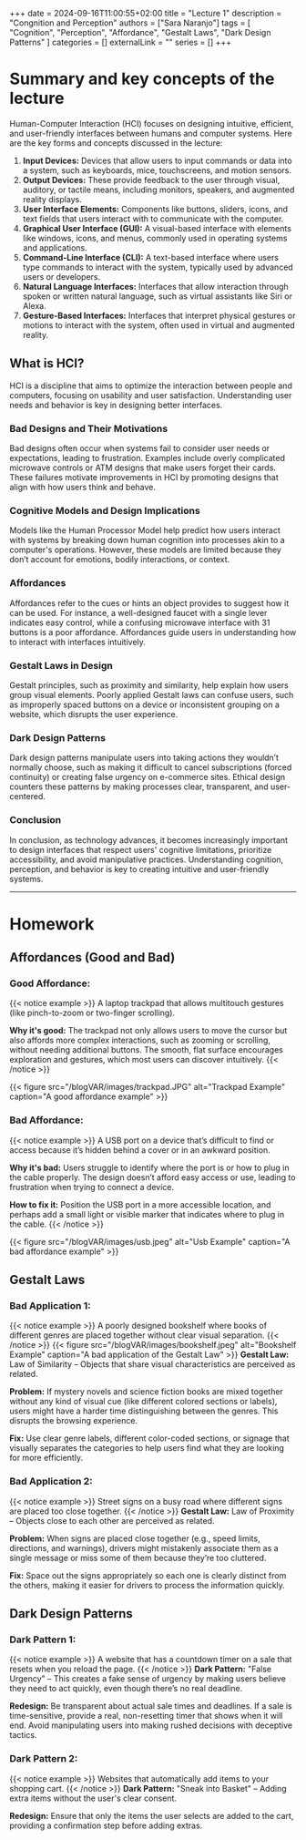 +++
date = 2024-09-16T11:00:55+02:00
title = "Lecture 1"
description = "Congnition and Perception"
authors = ["Sara Naranjo"]
tags = [
    "Cognition",
    "Perception",
    "Affordance",
    "Gestalt Laws",
    "Dark Design Patterns"
    ]
categories = []
externalLink = ""
series = []
+++

# Summary and key concepts of the lecture 
Human-Computer Interaction (HCI) focuses on designing intuitive, efficient, and user-friendly interfaces between humans and computer systems. Here are the key forms and concepts discussed in the lecture:

1. **Input Devices:**
Devices that allow users to input commands or data into a system, such as keyboards, mice, touchscreens, and motion sensors.
2. **Output Devices:**
These provide feedback to the user through visual, auditory, or tactile means, including monitors, speakers, and augmented reality displays.
3. **User Interface Elements:**
Components like buttons, sliders, icons, and text fields that users interact with to communicate with the computer.
4. **Graphical User Interface (GUI):**
A visual-based interface with elements like windows, icons, and menus, commonly used in operating systems and applications.
5. **Command-Line Interface (CLI):**
A text-based interface where users type commands to interact with the system, typically used by advanced users or developers.
6. **Natural Language Interfaces:**
Interfaces that allow interaction through spoken or written natural language, such as virtual assistants like Siri or Alexa.
7. **Gesture-Based Interfaces:**
Interfaces that interpret physical gestures or motions to interact with the system, often used in virtual and augmented reality.

## What is HCI?
HCI is a discipline that aims to optimize the interaction between people and computers, focusing on usability and user satisfaction. Understanding user needs and behavior is key in designing better interfaces.

### Bad Designs and Their Motivations
Bad designs often occur when systems fail to consider user needs or expectations, leading to frustration. Examples include overly complicated microwave controls or ATM designs that make users forget their cards. These failures motivate improvements in HCI by promoting designs that align with how users think and behave.

### Cognitive Models and Design Implications
Models like the Human Processor Model help predict how users interact with systems by breaking down human cognition into processes akin to a computer's operations. However, these models are limited because they don’t account for emotions, bodily interactions, or context.

### Affordances
Affordances refer to the cues or hints an object provides to suggest how it can be used. For instance, a well-designed faucet with a single lever indicates easy control, while a confusing microwave interface with 31 buttons is a poor affordance. Affordances guide users in understanding how to interact with interfaces intuitively.

### Gestalt Laws in Design
Gestalt principles, such as proximity and similarity, help explain how users group visual elements. Poorly applied Gestalt laws can confuse users, such as improperly spaced buttons on a device or inconsistent grouping on a website, which disrupts the user experience.

### Dark Design Patterns
Dark design patterns manipulate users into taking actions they wouldn’t normally choose, such as making it difficult to cancel subscriptions (forced continuity) or creating false urgency on e-commerce sites. Ethical design counters these patterns by making processes clear, transparent, and user-centered.

### Conclusion
In conclusion, as technology advances, it becomes increasingly important to design interfaces that respect users' cognitive limitations, prioritize accessibility, and avoid manipulative practices. Understanding cognition, perception, and behavior is key to creating intuitive and user-friendly systems. 

___
# Homework 
## Affordances (Good and Bad)

### Good Affordance:
{{< notice example >}}
A laptop trackpad that allows multitouch gestures (like pinch-to-zoom or two-finger scrolling).

**Why it's good:** The trackpad not only allows users to move the cursor but also affords more complex interactions, such as zooming or scrolling, without needing additional buttons. The smooth, flat surface encourages exploration and gestures, which most users can discover intuitively.
{{< /notice >}}

{{< figure src="/blogVAR/images/trackpad.JPG" alt="Trackpad Example" caption="A good affordance example" >}}


### Bad Affordance:
{{< notice example >}}
A USB port on a device that’s difficult to find or access because it’s hidden behind a cover or in an awkward position.

**Why it's bad:** Users struggle to identify where the port is or how to plug in the cable properly. The design doesn’t afford easy access or use, leading to frustration when trying to connect a device.

**How to fix it:** Position the USB port in a more accessible location, and perhaps add a small light or visible marker that indicates where to plug in the cable.
{{< /notice >}} 

{{< figure src="/blogVAR/images/usb.jpeg" alt="Usb Example" caption="A bad affordance example" >}}

## Gestalt Laws
### Bad Application 1:
{{< notice example >}}
A poorly designed bookshelf where books of different genres are placed together without clear visual separation.
{{< /notice >}} 
{{< figure src="/blogVAR/images/bookshelf.jpeg" alt="Bookshelf Example" caption="A bad application of the Gestalt Law" >}}
**Gestalt Law:** Law of Similarity – Objects that share visual characteristics are perceived as related.

**Problem:** If mystery novels and science fiction books are mixed together without any kind of visual cue (like different colored sections or labels), users might have a harder time distinguishing between the genres. This disrupts the browsing experience.

**Fix:** Use clear genre labels, different color-coded sections, or signage that visually separates the categories to help users find what they are looking for more efficiently.

### Bad Application 2:
{{< notice example >}}
Street signs on a busy road where different signs are placed too close together.
{{< /notice >}} 
**Gestalt Law:** Law of Proximity – Objects close to each other are perceived as related.

**Problem:** When signs are placed close together (e.g., speed limits, directions, and warnings), drivers might mistakenly associate them as a single message or miss some of them because they’re too cluttered.

**Fix:** Space out the signs appropriately so each one is clearly distinct from the others, making it easier for drivers to process the information quickly.

## Dark Design Patterns
### Dark Pattern 1:
{{< notice example >}}
A website that has a countdown timer on a sale that resets when you reload the page.
{{< /notice >}} 
**Dark Pattern:** "False Urgency" – This creates a fake sense of urgency by making users believe they need to act quickly, even though there’s no real deadline.

**Redesign:** Be transparent about actual sale times and deadlines. If a sale is time-sensitive, provide a real, non-resetting timer that shows when it will end. Avoid manipulating users into making rushed decisions with deceptive tactics.

### Dark Pattern 2:
{{< notice example >}}
Websites that automatically add items to your shopping cart.
{{< /notice >}} 
**Dark Pattern:** "Sneak into Basket" – Adding extra items without the user's clear consent.

**Redesign:** Ensure that only the items the user selects are added to the cart, providing a confirmation step before adding extras.


